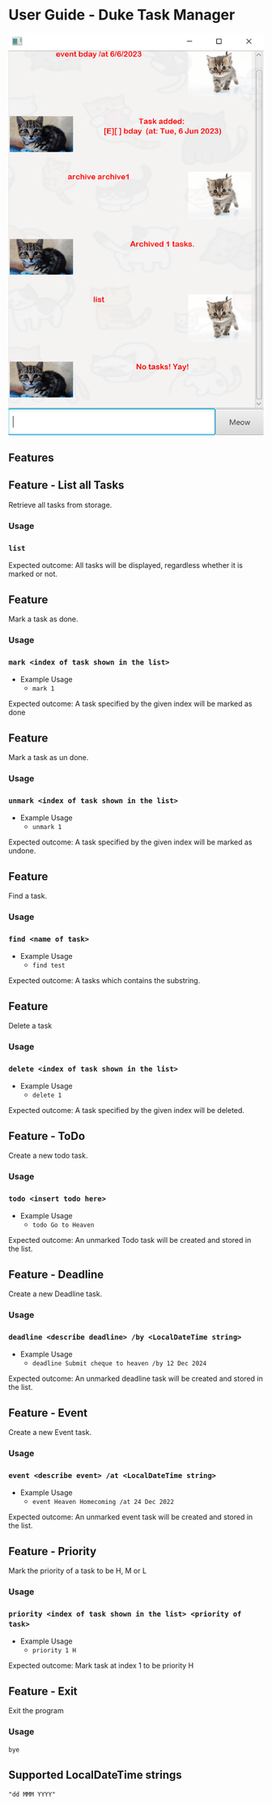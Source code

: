 # User Guide - Duke Task Manager
![Screenshot](Ui.png)

## Features 

## Feature - List all Tasks
Retrieve all tasks from storage.
### Usage
### `list`

Expected outcome: All tasks will be displayed, regardless whether it is marked or not.

## Feature
Mark a task as done.
### Usage
### `mark <index of task shown in the list>`

- Example Usage
  - `mark 1`

Expected outcome: A task specified by the given index will be marked as done

## Feature
Mark a task as un done.
### Usage
### `unmark <index of task shown in the list>`

- Example Usage
    - `unmark 1`

Expected outcome: A task specified by the given index will be marked as undone.

## Feature
Find a task.
### Usage
### `find <name of task>`

- Example Usage
    - `find test`

Expected outcome: A tasks which contains the substring.

## Feature
Delete a task
### Usage
### `delete <index of task shown in the list>`

- Example Usage
    - `delete 1`

Expected outcome: A task specified by the given index will be deleted.

## Feature - ToDo
Create a new todo task.
### Usage
### `todo <insert todo here>`

- Example Usage
  - `todo Go to Heaven`

Expected outcome: An unmarked Todo task will be created and stored in the list.

## Feature - Deadline
Create a new Deadline task.
### Usage
### `deadline <describe deadline> /by <LocalDateTime string>`

- Example Usage
  - `deadline Submit cheque to heaven /by 12 Dec 2024`

Expected outcome: An unmarked deadline task will be created and stored in the list.

## Feature - Event
Create a new Event task.
### Usage
### `event <describe event> /at <LocalDateTime string>`

- Example Usage
  - `event Heaven Homecoming /at 24 Dec 2022`

Expected outcome: An unmarked event task will be created and stored in the list.

## Feature - Priority
Mark the priority of a task to be H, M or L
### Usage
### `priority <index of task shown in the list> <priority of task>`

- Example Usage
  - `priority 1 H`
  
Expected outcome: Mark task at index 1 to be priority H

## Feature - Exit
Exit the program
### Usage
`bye`

## Supported LocalDateTime strings
```
"dd MMM YYYY"
```
